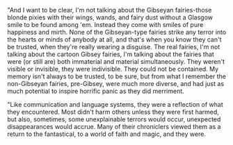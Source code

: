 "And I want to be clear, I'm not talking about the Gibseyan fairies-those blonde pixies with their wings, wands, and fairy dust without a Glasgow smile to be found among 'em. Instead they come with smiles of pure happiness and mirth. None of the Gibseyan-type fairies strike any terror into the hearts or minds of anybody at all, and that's when you know they can't be trusted, when they're really wearing a disguise. The real fairies, I'm not talking about the cartoon Gibsey fairies, I'm talking about the fairies that were (or still are) both immaterial and material simultaneously. They weren't visible or invisible, they were indivisible. They could not be contained. My memory isn't always to be trusted, to be sure, but from what I remember the non-Gibseyan fairies, pre-Gibsey, were much more diverse, and had just as much potential to inspire horrific panic as they did merriment.

"Like communication and language systems, they were a reflection of what they encountered. Most didn't harm others unless they were first harmed, but also, sometimes, some unexplainable terrors would occur, unexpected disappearances would accrue. Many of their chroniclers viewed them as a return to the fantastical, to a world of faith and magic, and they were.